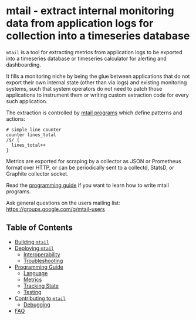 mtail - extract internal monitoring data from application logs for collection into a timeseries database
========================================================================================================

`mtail` is a tool for extracting metrics from application logs to be exported
into a timeseries database or timeseries calculator for alerting and
dashboarding.

It fills a monitoring niche by being the glue between applications that do not
export their own internal state (other than via logs) and existing monitoring
systems, such that system operators do not need to patch those applications to
instrument them or writing custom extraction code for every such application.

The extraction is controlled by [mtail programs](Programming-Guide.md)
which define patterns and actions:

    # simple line counter
    counter lines_total
    /$/ {
      lines_total++
    }

Metrics are exported for scraping by a collector as JSON or Prometheus format
over HTTP, or can be periodically sent to a collectd, StatsD, or Graphite
collector socket.

Read the [programming guide](Programming-Guide.md) if you want to learn how
to write mtail programs.

Ask general questions on the users mailing list: https://groups.google.com/g/mtail-users

## Table of Contents

* [Building `mtail`](Building.md)
* [Deploying `mtail`](Deploying.md)
  * [Interoperability](Interoperability.md)
  * [Troubleshooting](Troubleshooting.md)
* [Programming Guide](Programming-Guide.md)
  * [Language](Language.md)
  * [Metrics](Metrics.md)
  * [Tracking State](state.md)
  * [Testing](Testing.md)
* [Contributing to `mtail`](style.md)
  * [Debugging](debugging.md)
* [FAQ](faq.md)
